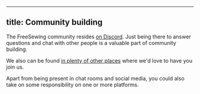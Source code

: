 ***

## title: Community building

The FreeSewing community resides [on Discord](https://discord.freesewing.org/).
Just being there to answer questions and chat with other people is a valuable part of community building.

We also can be found [in plenty of other places](https://freesewing.org/community/where/) where we'd love to have you join us.

Apart from being present in chat rooms and social media, you could also take on some responsibility on one or more platforms.
